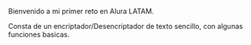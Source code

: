 Bienvenido a mi primer reto en Alura LATAM.

Consta de un encriptador/Desencriptador de texto sencillo, con algunas funciones basicas.
